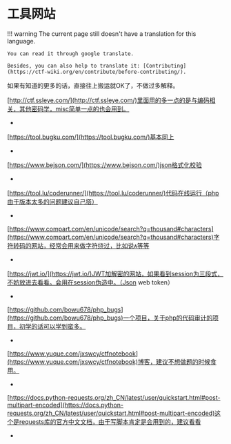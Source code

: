 # 工具网站
!!! warning
    The current page still doesn't have a translation for this language.

    You can read it through google translate.

    Besides, you can also help to translate it: [Contributing](https://ctf-wiki.org/en/contribute/before-contributing/). 



如果有知道的更多的话，直接往上搬运就OK了，不做过多解释。


[http://ctf.ssleye.com/](http://ctf.ssleye.com/)里面用的多一点的是与编码相关，其他密码学，misc简单一点的也会用到。

* 
[https://tool.bugku.com/](https://tool.bugku.com/)基本同上

* 
[https://www.bejson.com/](https://www.bejson.com/)json格式化校验

* 
[https://tool.lu/coderunner/](https://tool.lu/coderunner/)代码在线运行（php由于版本太多的问题建议自己搭）

* 
[https://www.compart.com/en/unicode/search?q=thousand#characters](https://www.compart.com/en/unicode/search?q=thousand#characters)字符转码的网站，经常会用来做字符绕过，比如说ᴀ等等

* 
[https://jwt.io/](https://jwt.io/)JWT加解密的网站，如果看到session为三段式，不妨放进去看看。会用在session伪造中。（Json web token）

* 
[https://github.com/bowu678/php_bugs](https://github.com/bowu678/php_bugs)一个项目，关于php的代码审计的项目，初学的话可以学到蛮多。

* 
[https://www.yuque.com/jxswcy/ctfnotebook](https://www.yuque.com/jxswcy/ctfnotebook)博客，建议不想做题的时候食用。

* 
[https://docs.python-requests.org/zh_CN/latest/user/quickstart.html#post-multipart-encoded](https://docs.python-requests.org/zh_CN/latest/user/quickstart.html#post-multipart-encoded)这个是requests库的官方中文文档，由于写脚本肯定是会用到的，建议看看

* 

